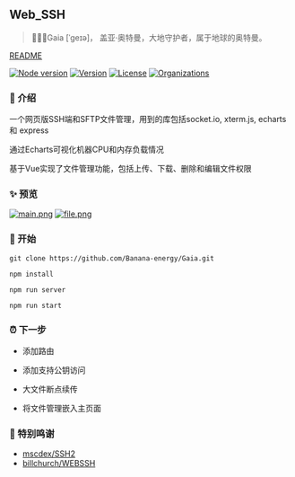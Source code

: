 ## Web_SSH

> 🏃🏻‍♂️Gaia [ˈɡeɪə]， 盖亚·奥特曼，大地守护者，属于地球的奥特曼。

[README](https://github.com/Banana-energy/Gaia/blob/main/README.MD)

[![Node version](https://img.shields.io/badge/node-%3E%3D12.0.0-green?style=flat-square)](https://www.npmjs.com/package/ssh2)
[![Version](https://img.shields.io/badge/version-0.1.0-green?style=flat-square)](https://github.com/Banana-energy/Gaia)
[![License](https://img.shields.io/badge/license-MIT-green?style=flat-square)](https://github.com/Banana-energy/Gaia/blob/main/LICENSE)
[![Organizations](https://img.shields.io/badge/FE-NST-blueviolet?logo=Launchpad&style=flat-square)]( https://www.nst-fe.site)

### 🍋 介绍

一个网页版SSH端和SFTP文件管理，用到的库包括socket.io, xterm.js, echarts 和 express

通过Echarts可视化机器CPU和内存负载情况

基于Vue实现了文件管理功能，包括上传、下载、删除和编辑文件权限

### ✨ 预览

[![main.png](https://z3.ax1x.com/2021/04/26/gSZg3T.md.png)](https://z3.ax1x.com/2021/04/26/gSZg3T.png)
[![file.png](https://z3.ax1x.com/2021/04/26/gSV4tP.md.png)](https://z3.ax1x.com/2021/04/26/gSV4tP.png)

### 🍦 开始

```shell
git clone https://github.com/Banana-energy/Gaia.git

npm install

npm run server

npm run start
```

### ⏰ 下一步

- 添加路由

- 添加支持公钥访问

- 大文件断点续传

- 将文件管理嵌入主页面

### 👏 特别鸣谢

- [mscdex/SSH2](https://github.com/mscdex/ssh2)
- [billchurch/WEBSSH](https://github.com/billchurch/webssh2)
